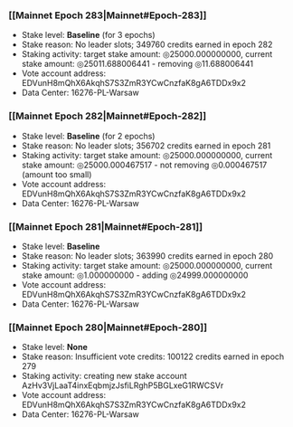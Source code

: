 ### [[Mainnet Epoch 283|Mainnet#Epoch-283]]
* Stake level: **Baseline** (for 3 epochs)
* Stake reason: No leader slots; 349760 credits earned in epoch 282
* Staking activity: target stake amount: ◎25000.000000000, current stake amount: ◎25011.688006441 - removing ◎11.688006441
* Vote account address: EDVunH8mQhX6AkqhS7S3ZmR3YCwCnzfaK8gA6TDDx9x2
* Data Center: 16276-PL-Warsaw
### [[Mainnet Epoch 282|Mainnet#Epoch-282]]
* Stake level: **Baseline** (for 2 epochs)
* Stake reason: No leader slots; 356702 credits earned in epoch 281
* Staking activity: target stake amount: ◎25000.000000000, current stake amount: ◎25000.000467517 - not removing ◎0.000467517 (amount too small)
* Vote account address: EDVunH8mQhX6AkqhS7S3ZmR3YCwCnzfaK8gA6TDDx9x2
* Data Center: 16276-PL-Warsaw
### [[Mainnet Epoch 281|Mainnet#Epoch-281]]
* Stake level: **Baseline**
* Stake reason: No leader slots; 363990 credits earned in epoch 280
* Staking activity: target stake amount: ◎25000.000000000, current stake amount: ◎1.000000000 - adding ◎24999.000000000
* Vote account address: EDVunH8mQhX6AkqhS7S3ZmR3YCwCnzfaK8gA6TDDx9x2
* Data Center: 16276-PL-Warsaw
### [[Mainnet Epoch 280|Mainnet#Epoch-280]]
* Stake level: **None**
* Stake reason: Insufficient vote credits: 100122 credits earned in epoch 279
* Staking activity: creating new stake account AzHv3VjLaaT4inxEqbmjzJsfiLRghP5BGLxeG1RWCSVr
* Vote account address: EDVunH8mQhX6AkqhS7S3ZmR3YCwCnzfaK8gA6TDDx9x2
* Data Center: 16276-PL-Warsaw